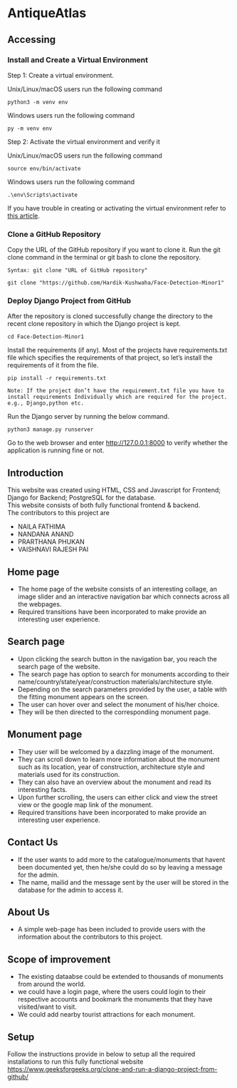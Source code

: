 # AntiqueAtlas
## Accessing
### Install and Create a Virtual Environment
Step 1: Create a virtual environment.

Unix/Linux/macOS users run the following command 
```
python3 -m venv env
```
Windows users run the following command
```
py -m venv env
```
Step 2: Activate the virtual environment and verify it

Unix/Linux/macOS users run the following command 
```
source env/bin/activate
```
Windows users run the following command
```
.\env\Scripts\activate
```
If you have trouble in creating or activating the virtual environment refer to [this article](https://www.geeksforgeeks.org/python-virtual-environment/).

### Clone a GitHub Repository  

Copy the URL of the GitHub repository if you want to clone it. Run the git clone command in the terminal or git bash to clone the repository.
```
Syntax: git clone "URL of GitHub repository"
```
```
git clone "https://github.com/Hardik-Kushwaha/Face-Detection-Minor1"
```

### Deploy Django Project from GitHub

After the repository is cloned successfully change the directory to the recent clone repository in which the Django project is kept.
```
cd Face-Detection-Minor1
```
Install the requirements (if any). Most of the projects have requirements.txt file which specifies the requirements of that project, so let’s install the requirements of it from the file.
```
pip install -r requirements.txt
```
```
Note: If the project don’t have the requirement.txt file you have to install requirements Individually which are required for the project. e.g., Django,python etc.
```

Run the Django server by running the below command.
```
python3 manage.py runserver
```


Go to the web browser and enter http://127.0.0.1:8000 to verify whether the application is running fine or not.

## Introduction
This website was created using HTML, CSS and Javascript for Frontend; Django for Backend; PostgreSQL for the database.<br>
This website consists of both fully functional frontend & backend. <br>
The contributors to this project are 
- NAILA FATHIMA
- NANDANA ANAND
- PRARTHANA PHUKAN
- VAISHNAVI RAJESH PAI

## Home page
- The home page of the website consists of an interesting collage, an image slider and an interactive navigation bar which connects across all the webpages.
- Required transitions have been incorporated to make provide an interesting user experience.

## Search page
- Upon clicking the search button in the navigation bar, you reach the search page of the website.
- The search page has option to search for monuments according to their name/country/state/year/construction materials/architecture style.
- Depending on the search parameters provided by the user, a table with the fitting monument appears on the screen.
- The user can hover over and select the monument of his/her choice.
- They will be then directed to the correspondiing monument page.

## Monument page
- They user will be welcomed by a dazzling image of the monument.
- They can scroll down to learn more information about the monument such as its location, year of construction, architecture style and materials used for its construction.
- They can also have an overview about the monument and read its interesting facts.
- Upon further scrolling, the users can either click and view the street view or the google map link of the monument.
- Required transitions have been incorporated to make provide an interesting user experience.

## Contact Us
- If the user wants to add more to the catalogue/monuments that havent been documented yet, then he/she could do so by leaving a message for the admin.
- The name, mailid and the message sent by the user will be stored in the database for the admin to access it.

## About Us
- A simple web-page has been included to provide users with the information about the contributors to this project.

## Scope of improvement
- The existing dataabse could be extended to thousands of monuments from around the world.
- we could have a login page, where the users could login to their respective accounts and bookmark the monuments that they have visited/want to visit.
- We could add nearby tourist attractions for each monument.

## Setup
Follow the instructions provide in below to setup all the required installations to run this fully functional website
https://www.geeksforgeeks.org/clone-and-run-a-django-project-from-github/
  
